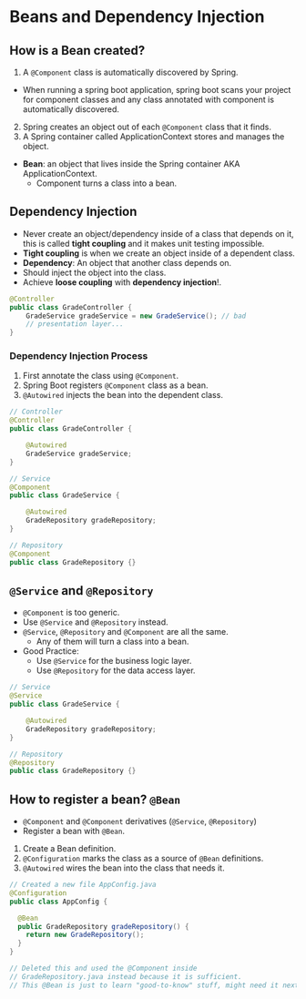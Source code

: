 # Beans and Dependency Injection

## How is a Bean created?

1. A `@Component` class is automatically discovered by Spring.

- When running a spring boot application, spring boot scans your project for component classes and any class annotated with component is automatically discovered.

2. Spring creates an object out of each `@Component` class that it finds.
3. A Spring container called ApplicationContext stores and manages the object.

- **Bean**: an object that lives inside the Spring container AKA ApplicationContext.
  - Component turns a class into a bean.

## Dependency Injection

- Never create an object/dependency inside of a class that depends on it, this is called **tight coupling** and it makes unit testing impossible.
- **Tight coupling** is when we create an object inside of a dependent class.
- **Dependency**: An object that another class depends on.
- Should inject the object into the class.
- Achieve **loose coupling** with **dependency injection**!.

```java
@Controller
public class GradeController {
    GradeService gradeService = new GradeService(); // bad
    // presentation layer...
}
```

### Dependency Injection Process

1. First annotate the class using `@Component`.
2. Spring Boot registers `@Component` class as a bean.
3. `@Autowired` injects the bean into the dependent class.

```java
// Controller
@Controller
public class GradeController {

    @Autowired
    GradeService gradeService;
}

// Service
@Component
public class GradeService {

    @Autowired
    GradeRepository gradeRepository;
}

// Repository
@Component
public class GradeRepository {}
```

## `@Service` and `@Repository`

- `@Component` is too generic.
- Use `@Service` and `@Repository` instead.
- `@Service`, `@Repository` and `@Component` are all the same.
  - Any of them will turn a class into a bean.
- Good Practice:
  - Use `@Service` for the business logic layer.
  - Use `@Repository` for the data access layer.

```java
// Service
@Service
public class GradeService {

    @Autowired
    GradeRepository gradeRepository;
}

// Repository
@Repository
public class GradeRepository {}
```

## How to register a bean? `@Bean`

- `@Component` and `@Component` derivatives (`@Service`, `@Repository`)
- Register a bean with `@Bean`.

1. Create a Bean definition.
2. `@Configuration` marks the class as a source of `@Bean` definitions.
3. `@Autowired` wires the bean into the class that needs it.

```java
// Created a new file AppConfig.java
@Configuration
public class AppConfig {

  @Bean
  public GradeRepository gradeRepository() {
    return new GradeRepository();
  }
}

// Deleted this and used the @Component inside
// GradeRepository.java instead because it is sufficient.
// This @Bean is just to learn "good-to-know" stuff, might need it next time.
```